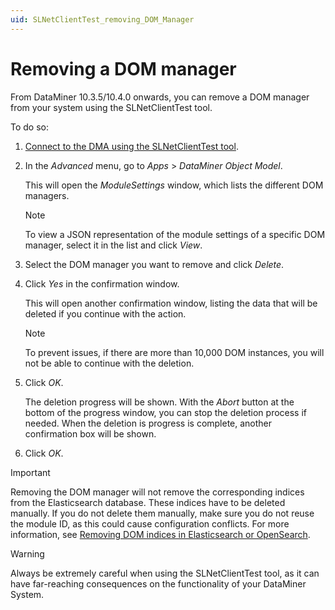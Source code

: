 ```yaml
---
uid: SLNetClientTest_removing_DOM_Manager
---
```


# Removing a DOM manager

From DataMiner 10.3.5/10.4.0 onwards, you can remove a DOM manager from your system using the SLNetClientTest tool.<!-- RN 35550 -->

To do so:

1. [Connect to the DMA using the SLNetClientTest tool](xref:Connecting_to_a_DMA_with_the_SLNetClientTest_tool).

1. In the *Advanced* menu, go to *Apps* > *DataMiner Object Model*.

   This will open the *ModuleSettings* window, which lists the different DOM managers.

   > [!NOTE]
   > To view a JSON representation of the module settings of a specific DOM manager, select it in the list and click *View*.

1. Select the DOM manager you want to remove and click *Delete*.

1. Click *Yes* in the confirmation window.

   This will open another confirmation window, listing the data that will be deleted if you continue with the action.

   > [!NOTE]
   > To prevent issues, if there are more than 10,000 DOM instances, you will not be able to continue with the deletion.

1. Click *OK*.

   The deletion progress will be shown. With the *Abort* button at the bottom of the progress window, you can stop the deletion process if needed. When the deletion is progress is complete, another confirmation box will be shown.

1. Click *OK*.

> [!IMPORTANT]
> Removing the DOM manager will not remove the corresponding indices from the Elasticsearch database. These indices have to be deleted manually. If you do not delete them manually, make sure you do not reuse the module ID, as this could cause configuration conflicts. For more information, see [Removing DOM indices in Elasticsearch or OpenSearch](xref:DOM_data_storage#removing-dom-indices-in-elasticsearch-or-opensearch).

> [!WARNING]
> Always be extremely careful when using the SLNetClientTest tool, as it can have far-reaching consequences on the functionality of your DataMiner System.
